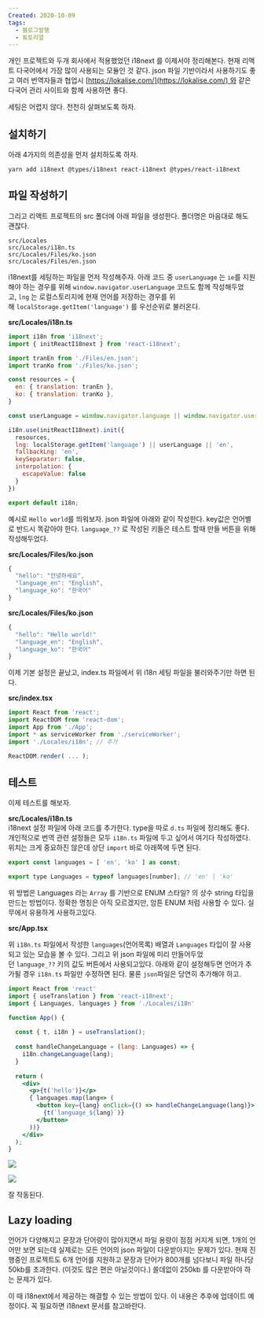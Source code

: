```yaml
---
Created: 2020-10-09
tags:
  - 블로그발행
  - 튜토리얼
---
```

개인 프로젝트와 두개 회사에서 적용했었던 i18next 를 이제서야 정리해본다. 현재 리액트 다국어에서 가장 많이 사용되는 모듈인 것 같다. json 파일 기반이라서 사용하기도 좋고 여러 번역자들과 협업시 [https://lokalise.com/](https://lokalise.com/) 와 같은 다국어 관리 사이트와 함께 사용하면 좋다.

세팅은 어렵지 않다. 천천히 살펴보도록 하자.

## 설치하기

아래 4가지의 의존성을 먼저 설치하도록 하자.

```null
yarn add i18next @types/i18next react-i18next @types/react-i18next
```

## 파일 작성하기

그리고 리액트 프로젝트의 src 폴더에 아래 파일을 생성한다. 폴더명은 마음대로 해도 괜찮다.

```null
src/Locales
src/Locales/i18n.ts
src/Locales/Files/ko.json
src/Locales/Files/en.json
```

i18next를 세팅하는 파일을 먼저 작성해주자. 아래 코드 중 `userLanguage` 는 `ie`를 지원해야 하는 경우를 위해 `window.navigator.userLanguage` 코드도 함께 작성해두었고, `lng` 는 로컬스토리지에 현재 언어를 저장하는 경우를 위해 `localStorage.getItem('language')` 를 우선순위로 불러온다.

**src/Locales/i18n.ts**

```jsx
import i18n from 'i18next';
import { initReactI18next } from 'react-i18next';

import tranEn from './Files/en.json';
import tranKo from './Files/ko.json';

const resources = {
  en: { translation: tranEn },
  ko: { translation: tranKo },
}

const userLanguage = window.navigator.language || window.navigator.userLanguage;

i18n.use(initReactI18next).init({
  resources,
  lng: localStorage.getItem('language') || userLanguage || 'en',
  fallbackLng: 'en',
  keySeparator: false,
  interpolation: {
    escapeValue: false
  }
})

export default i18n;
```

예시로 `Hello world`를 띄워보자. json 파일에 아래와 같이 작성한다. key값은 언어별로 반드시 똑같아야 한다. `language_??` 로 작성된 키들은 테스트 할때 만들 버튼을 위해 작성해두었다.

**src/Locales/Files/ko.json**

```jsx
{
  "hello": "안녕하세요",
  "language_en": "English",
  "language_ko": "한국어"
}
```

**src/Locales/Files/ko.json**

```jsx
{
  "hello": "Hello world!"
  "language_en": "English",
  "language_ko": "한국어"
}
```

이제 기본 설정은 끝났고, index.ts 파일에서 위 i18n 세팅 파일을 불러와주기만 하면 된다.

**src/index.tsx**

```jsx
import React from 'react';
import ReactDOM from 'react-dom';
import App from './App';
import * as serviceWorker from './serviceWorker';
import './Locales/i18n'; // 추가

ReactDOM.render( ... );
```

## 테스트

이제 테스트를 해보자.

**src/Locales/i18n.ts**  
i18next 설정 파일에 아래 코드를 추가한다. type을 따로 `d.ts` 파일에 정리해도 좋다. 개인적으로 번역 관련 설정들은 모두 `i18n.ts` 파일에 두고 싶어서 여기다 작성하였다. 위치는 크게 중요하진 않은데 상단 `import` 바로 아래쪽에 두면 된다.

```jsx
export const languages = [ 'en', 'ko' ] as const;

export type Languages = typeof languages[number]; // 'en' | 'ko'
```

위 방법은 Languages 라는 `Array` 를 기반으로 ENUM 스타일? 의 상수 string 타입을 만드는 방법이다. 정확한 명칭은 아직 모르겠지만, 암튼 ENUM 처럼 사용할 수 있다. 실무에서 유용하게 사용하고있다.

**src/App.tsx**

위 `i18n.ts` 파일에서 작성한 `languages`(언어목록) 배열과 `Languages` 타입이 잘 사용되고 있는 모습을 볼 수 있다. 그리고 위 json 파일에 미리 만들어두었던 `language_??` 키의 값도 버튼에서 사용되고있다. 아래와 같이 설정해두면 언어가 추가될 경우 `i18n.ts` 파일만 수정하면 된다. 물론 `json`파일은 당연히 추가해야 하고.

```jsx
import React from 'react'
import { useTranslation } from 'react-i18next';
import { Languages, languages } from './Locales/i18n'

function App() {
  
  const { t, i18n } = useTranslation();
  
  const handleChangeLanguage = (lang: Languages) => {
    i18n.changeLanguage(lang);
  }
  
  return (
    <div>
      <p>{t('hello')}</p>
      { languages.map(lang=> (
        <button key={lang} onClick={() => handleChangeLanguage(lang)}>
          {t(`language_${lang}`)}
        </button>
      ))}
    </div>
  );
}
```

![](https://velog.velcdn.com/images%2Fjohnyworld%2Fpost%2Fc9cfad39-1cb8-4182-af9f-66cf9e834631%2FScreen%20Shot%202020-10-09%20at%2017.40.26.png)

![](https://velog.velcdn.com/images%2Fjohnyworld%2Fpost%2Faf45e061-6568-4929-a5eb-7ab2c4fd4e3d%2FScreen%20Shot%202020-10-09%20at%2017.40.30.png)

잘 작동된다.

## Lazy loading

언어가 다양해지고 문장과 단어량이 많아지면서 파일 용량이 점점 커지게 되면, 1개의 언어만 보면 되는데 실제로는 모든 언어의 json 파일이 다운받아지는 문제가 있다. 현재 진행중인 프로젝트도 6개 언어를 지원하고 문장과 단어가 800개를 넘다보니 파일 하나당 50kb를 초과한다. (이것도 많은 편은 아닐것이다.) 쓸데없이 250kb 를 다운받아야 하는 문제가 있다.

이 때 i18next에서 제공하는 해결할 수 있는 방법이 있다. 이 내용은 추후에 업데이트 예정이다. 꼭 필요하면 i18next 문서를 참고바란다.